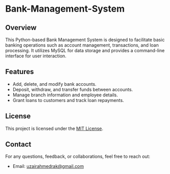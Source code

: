 # Bank-Management-System

## Overview
This Python-based Bank Management System is designed to facilitate basic banking operations such as account management, transactions, and loan processing. It utilizes MySQL for data storage and provides a command-line interface for user interaction.

## Features
- Add, delete, and modify bank accounts.
- Deposit, withdraw, and transfer funds between accounts.
- Manage branch information and employee details.
- Grant loans to customers and track loan repayments.

## License
This project is licensed under the [MIT License](./LICENSE.txt).

## Contact
For any questions, feedback, or collaborations, feel free to reach out:
- Email: uzairahmedrak@gmail.com
